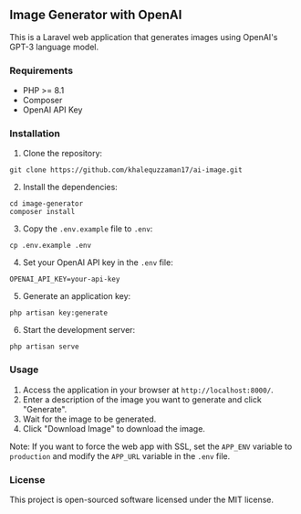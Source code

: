 ## Image Generator with OpenAI
This is a Laravel web application that generates images using OpenAI's GPT-3 language model.

### Requirements
* PHP >= 8.1
* Composer
* OpenAI API Key

### Installation
1. Clone the repository:
```
git clone https://github.com/khalequzzaman17/ai-image.git
```

2. Install the dependencies:
```
cd image-generator
composer install
```

3. Copy the `.env.example` file to `.env`:
```
cp .env.example .env
```

4. Set your OpenAI API key in the `.env` file:
```
OPENAI_API_KEY=your-api-key
```

5. Generate an application key:
```
php artisan key:generate
```

6. Start the development server:
```
php artisan serve
```

### Usage
1. Access the application in your browser at `http://localhost:8000/`.
2. Enter a description of the image you want to generate and click "Generate".
3. Wait for the image to be generated.
4. Click "Download Image" to download the image.

Note: If you want to force the web app with SSL, set the `APP_ENV` variable to `production` and modify the `APP_URL` variable in the `.env` file.

### License
This project is open-sourced software licensed under the MIT license.
